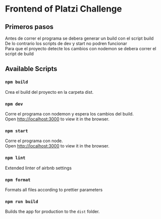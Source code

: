 # Frontend of Platzi Challenge

## Primeros pasos

Antes de correr el programa se debera generar un build con el script build<br />
De lo contrario los scripts de dev y start no podren funcionar<br />
Para que el proyecto detecte los cambios con nodemon se debera correr el script de build

## Available Scripts

### `npm build`

Crea el build del proyecto en la carpeta dist.

### `npm dev`

Corre el programa con nodemon y espera los cambios del build.<br />
Open [http://localhost:3000](http://localhost:3000) to view it in the browser.

### `npm start`

Corre el programa con node.<br />
Open [http://localhost:3000](http://localhost:3000) to view it in the browser.

### `npm lint`

Extended linter of airbnb settings

### `npm format`

Formats all files according to prettier parameters

### `npm run build`

Builds the app for production to the `dist` folder.<br />

